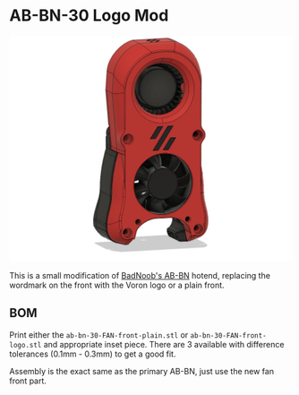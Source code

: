 # AB-BN-30 Logo Mod

![Picture of mod](Images/ABBN30-LogoModv2.jpg)

This is a small modification of [BadNoob's AB-BN](https://github.com/VoronDesign/VoronUsers/tree/master/printer_mods/Badnoob/AB-BN) hotend, replacing the wordmark on the front with the Voron logo or a plain front.

## BOM
Print either the `ab-bn-30-FAN-front-plain.stl` or `ab-bn-30-FAN-front-logo.stl` and appropriate inset piece. There are 3 available with difference tolerances (0.1mm - 0.3mm) to get a good fit.

Assembly is the exact same as the primary AB-BN, just use the new fan front part.
